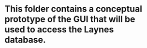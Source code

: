 # This folder contains a conceptual prototype of the GUI that will be used to access the Laynes database.
